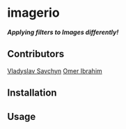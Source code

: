 # imagerio

_**Applying filters to Images differently!**_

## Contributors

[Vladyslav Savchyn](https://github.com/vsavchyn-dev)
[Omer Ibrahim](https://github.com/OmerAhmedIbrahim)

## Installation

## Usage
